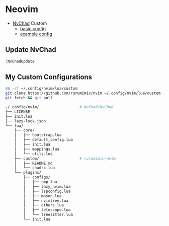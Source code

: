 # Neovim

- [NvChad](https://github.com/NvChad/NvChad) Custom
   - [basic config](https://github.com/NvChad/basic-config)
   - [example config](https://github.com/NvChad/example_config/tree/v1.0)

## Update NvChad

```bash
:NvChadUpdate
```

## My Custom Configurations

```bash
rm -rf ~/.config/nvim/lua/custom
git clone https://github.com/rurumimic/nvim ~/.config/nvim/lua/custom --depth 1
git fetch && git pull
```

```bash
~/.config/nvim/                  # NvChad/NvChad
├── LICENSE
├── init.lua
├── lazy-lock.json
└── lua/
    ├── core/
    │   ├── bootstrap.lua
    │   ├── default_config.lua
    │   ├── init.lua
    │   ├── mappings.lua
    │   └── utils.lua
    ├── custom/                  # rurumimic/nvim
    │   ├── README.md
    │   └── chadrc.lua
    └── plugins/
        ├── configs/
        │   ├── cmp.lua
        │   ├── lazy_nvim.lua
        │   ├── lspconfig.lua
        │   ├── mason.lua
        │   ├── nvimtree.lua
        │   ├── others.lua
        │   ├── telescope.lua
        │   └── treesitter.lua
        └── init.lua
```

